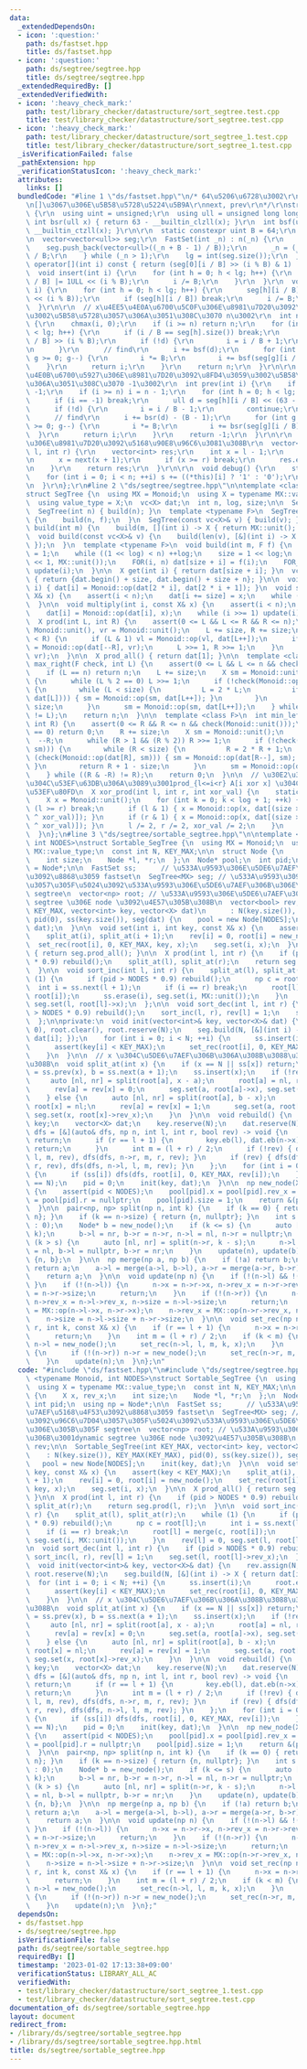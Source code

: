 ```yaml
---
data:
  _extendedDependsOn:
  - icon: ':question:'
    path: ds/fastset.hpp
    title: ds/fastset.hpp
  - icon: ':question:'
    path: ds/segtree/segtree.hpp
    title: ds/segtree/segtree.hpp
  _extendedRequiredBy: []
  _extendedVerifiedWith:
  - icon: ':heavy_check_mark:'
    path: test/library_checker/datastructure/sort_segtree.test.cpp
    title: test/library_checker/datastructure/sort_segtree.test.cpp
  - icon: ':heavy_check_mark:'
    path: test/library_checker/datastructure/sort_segtree_1.test.cpp
    title: test/library_checker/datastructure/sort_segtree_1.test.cpp
  _isVerificationFailed: false
  _pathExtension: hpp
  _verificationStatusIcon: ':heavy_check_mark:'
  attributes:
    links: []
  bundledCode: "#line 1 \"ds/fastset.hpp\"\n/* 64\u5206\u6728\u3002\r\ninsert, erase\r\
    \n[]\u3067\u306E\u5B58\u5728\u5224\u5B9A\r\nnext, prev\r\n*/\r\nstruct FastSet\
    \ {\r\n  using uint = unsigned;\r\n  using ull = unsigned long long;\r\n\r\n \
    \ int bsr(ull x) { return 63 - __builtin_clzll(x); }\r\n  int bsf(ull x) { return\
    \ __builtin_ctzll(x); }\r\n\r\n  static constexpr uint B = 64;\r\n  int n, lg;\r\
    \n  vector<vector<ull>> seg;\r\n  FastSet(int _n) : n(_n) {\r\n    do {\r\n  \
    \    seg.push_back(vector<ull>((_n + B - 1) / B));\r\n      _n = (_n + B - 1)\
    \ / B;\r\n    } while (_n > 1);\r\n    lg = int(seg.size());\r\n  }\r\n  bool\
    \ operator[](int i) const { return (seg[0][i / B] >> (i % B) & 1) != 0; }\r\n\
    \  void insert(int i) {\r\n    for (int h = 0; h < lg; h++) {\r\n      seg[h][i\
    \ / B] |= 1ULL << (i % B);\r\n      i /= B;\r\n    }\r\n  }\r\n  void erase(int\
    \ i) {\r\n    for (int h = 0; h < lg; h++) {\r\n      seg[h][i / B] &= ~(1ULL\
    \ << (i % B));\r\n      if (seg[h][i / B]) break;\r\n      i /= B;\r\n    }\r\n\
    \  }\r\n\r\n  // x\u4EE5\u4E0A\u6700\u5C0F\u306E\u8981\u7D20\u3092\u8FD4\u3059\
    \u3002\u5B58\u5728\u3057\u306A\u3051\u308C\u3070 n\u3002\r\n  int next(int i)\
    \ {\r\n    chmax(i, 0);\r\n    if (i >= n) return n;\r\n    for (int h = 0; h\
    \ < lg; h++) {\r\n      if (i / B == seg[h].size()) break;\r\n      ull d = seg[h][i\
    \ / B] >> (i % B);\r\n      if (!d) {\r\n        i = i / B + 1;\r\n        continue;\r\
    \n      }\r\n      // find\r\n      i += bsf(d);\r\n      for (int g = h - 1;\
    \ g >= 0; g--) {\r\n        i *= B;\r\n        i += bsf(seg[g][i / B]);\r\n  \
    \    }\r\n      return i;\r\n    }\r\n    return n;\r\n  }\r\n\r\n  // x\u4EE5\
    \u4E0B\u6700\u5927\u306E\u8981\u7D20\u3092\u8FD4\u3059\u3002\u5B58\u5728\u3057\
    \u306A\u3051\u308C\u3070 -1\u3002\r\n  int prev(int i) {\r\n    if (i < 0) return\
    \ -1;\r\n    if (i >= n) i = n - 1;\r\n    for (int h = 0; h < lg; h++) {\r\n\
    \      if (i == -1) break;\r\n      ull d = seg[h][i / B] << (63 - i % 64);\r\n\
    \      if (!d) {\r\n        i = i / B - 1;\r\n        continue;\r\n      }\r\n\
    \      // find\r\n      i += bsr(d) - (B - 1);\r\n      for (int g = h - 1; g\
    \ >= 0; g--) {\r\n        i *= B;\r\n        i += bsr(seg[g][i / B]);\r\n    \
    \  }\r\n      return i;\r\n    }\r\n    return -1;\r\n  }\r\n\r\n  // [l, r) \u5185\
    \u306E\u8981\u7D20\u3092\u5168\u90E8\u96C6\u3081\u308B\r\n  vector<int> collect(int\
    \ l, int r) {\r\n    vector<int> res;\r\n    int x = l - 1;\r\n    while (1) {\r\
    \n      x = next(x + 1);\r\n      if (x >= r) break;\r\n      res.emplace_back(x);\r\
    \n    }\r\n    return res;\r\n  }\r\n\r\n  void debug() {\r\n    string s;\r\n\
    \    for (int i = 0; i < n; ++i) s += ((*this)[i] ? '1' : '0');\r\n    print(s);\r\
    \n  }\r\n};\r\n#line 2 \"ds/segtree/segtree.hpp\"\n\ntemplate <class Monoid>\n\
    struct SegTree {\n  using MX = Monoid;\n  using X = typename MX::value_type;\n\
    \  using value_type = X;\n  vc<X> dat;\n  int n, log, size;\n\n  SegTree() {}\n\
    \  SegTree(int n) { build(n); }\n  template <typename F>\n  SegTree(int n, F f)\
    \ {\n    build(n, f);\n  }\n  SegTree(const vc<X>& v) { build(v); }\n\n  void\
    \ build(int m) {\n    build(m, [](int i) -> X { return MX::unit(); });\n  }\n\
    \  void build(const vc<X>& v) {\n    build(len(v), [&](int i) -> X { return v[i];\
    \ });\n  }\n  template <typename F>\n  void build(int m, F f) {\n    n = m, log\
    \ = 1;\n    while ((1 << log) < n) ++log;\n    size = 1 << log;\n    dat.assign(size\
    \ << 1, MX::unit());\n    FOR(i, n) dat[size + i] = f(i);\n    FOR_R(i, 1, size)\
    \ update(i);\n  }\n\n  X get(int i) { return dat[size + i]; }\n  vc<X> get_all()\
    \ { return {dat.begin() + size, dat.begin() + size + n}; }\n\n  void update(int\
    \ i) { dat[i] = Monoid::op(dat[2 * i], dat[2 * i + 1]); }\n  void set(int i, const\
    \ X& x) {\n    assert(i < n);\n    dat[i += size] = x;\n    while (i >>= 1) update(i);\n\
    \  }\n\n  void multiply(int i, const X& x) {\n    assert(i < n);\n    i += size;\n\
    \    dat[i] = Monoid::op(dat[i], x);\n    while (i >>= 1) update(i);\n  }\n\n\
    \  X prod(int L, int R) {\n    assert(0 <= L && L <= R && R <= n);\n    X vl =\
    \ Monoid::unit(), vr = Monoid::unit();\n    L += size, R += size;\n    while (L\
    \ < R) {\n      if (L & 1) vl = Monoid::op(vl, dat[L++]);\n      if (R & 1) vr\
    \ = Monoid::op(dat[--R], vr);\n      L >>= 1, R >>= 1;\n    }\n    return Monoid::op(vl,\
    \ vr);\n  }\n\n  X prod_all() { return dat[1]; }\n\n  template <class F>\n  int\
    \ max_right(F check, int L) {\n    assert(0 <= L && L <= n && check(Monoid::unit()));\n\
    \    if (L == n) return n;\n    L += size;\n    X sm = Monoid::unit();\n    do\
    \ {\n      while (L % 2 == 0) L >>= 1;\n      if (!check(Monoid::op(sm, dat[L])))\
    \ {\n        while (L < size) {\n          L = 2 * L;\n          if (check(Monoid::op(sm,\
    \ dat[L]))) { sm = Monoid::op(sm, dat[L++]); }\n        }\n        return L -\
    \ size;\n      }\n      sm = Monoid::op(sm, dat[L++]);\n    } while ((L & -L)\
    \ != L);\n    return n;\n  }\n\n  template <class F>\n  int min_left(F check,\
    \ int R) {\n    assert(0 <= R && R <= n && check(Monoid::unit()));\n    if (R\
    \ == 0) return 0;\n    R += size;\n    X sm = Monoid::unit();\n    do {\n    \
    \  --R;\n      while (R > 1 && (R % 2)) R >>= 1;\n      if (!check(Monoid::op(dat[R],\
    \ sm))) {\n        while (R < size) {\n          R = 2 * R + 1;\n          if\
    \ (check(Monoid::op(dat[R], sm))) { sm = Monoid::op(dat[R--], sm); }\n       \
    \ }\n        return R + 1 - size;\n      }\n      sm = Monoid::op(dat[R], sm);\n\
    \    } while ((R & -R) != R);\n    return 0;\n  }\n\n  // \u30E2\u30CE\u30A4\u30C9\
    \u304C\u53EF\u63DB\u306A\u3089\u3001prod_{l<=i<r} A[i xor x] \u304C\u8A08\u7B97\
    \u53EF\u80FD\n  X xor_prod(int l, int r, int xor_val) {\n    static_assert(Monoid::commute);\n\
    \    X x = Monoid::unit();\n    for (int k = 0; k < log + 1; ++k) {\n      if\
    \ (l >= r) break;\n      if (l & 1) { x = Monoid::op(x, dat[(size >> k) + ((l++)\
    \ ^ xor_val)]); }\n      if (r & 1) { x = Monoid::op(x, dat[(size >> k) + ((--r)\
    \ ^ xor_val)]); }\n      l /= 2, r /= 2, xor_val /= 2;\n    }\n    return x;\n\
    \  }\n};\n#line 3 \"ds/segtree/sortable_segtree.hpp\"\n\ntemplate <typename Monoid,\
    \ int NODES>\nstruct Sortable_SegTree {\n  using MX = Monoid;\n  using X = typename\
    \ MX::value_type;\n  const int N, KEY_MAX;\n\n  struct Node {\n    X x, rev_x;\n\
    \    int size;\n    Node *l, *r;\n  };\n  Node* pool;\n  int pid;\n  using np\
    \ = Node*;\n\n  FastSet ss;      // \u533A\u9593\u306E\u5DE6\u7AEF\u5168\u4F53\
    \u3092\u8868\u3059 fastset\n  SegTree<MX> seg; // \u533A\u9593\u3092\u96C6\u7D04\
    \u3057\u305F\u5024\u3092\u533A\u9593\u306E\u5DE6\u7AEF\u306B\u306E\u305B\u305F\
    \ segtree\n  vector<np> root; // \u533A\u9593\u306E\u5DE6\u7AEF\u306B\u3001dynamic\
    \ segtree \u306E node \u3092\u4E57\u305B\u308B\n  vector<bool> rev;\n\n  Sortable_SegTree(int\
    \ KEY_MAX, vector<int> key, vector<X> dat)\n      : N(key.size()), KEY_MAX(KEY_MAX),\
    \ pid(0), ss(key.size()), seg(dat) {\n    pool = new Node[NODES];\n    init(key,\
    \ dat);\n  }\n\n  void set(int i, int key, const X& x) {\n    assert(key < KEY_MAX);\n\
    \    split_at(i), split_at(i + 1);\n    rev[i] = 0, root[i] = new_node();\n  \
    \  set_rec(root[i], 0, KEY_MAX, key, x);\n    seg.set(i, x);\n  }\n\n  X prod_all()\
    \ { return seg.prod_all(); }\n\n  X prod(int l, int r) {\n    if (pid > NODES\
    \ * 0.9) rebuild();\n    split_at(l), split_at(r);\n    return seg.prod(l, r);\n\
    \  }\n\n  void sort_inc(int l, int r) {\n    split_at(l), split_at(r);\n    while\
    \ (1) {\n      if (pid > NODES * 0.9) rebuild();\n      np c = root[l];\n    \
    \  int i = ss.next(l + 1);\n      if (i == r) break;\n      root[l] = merge(c,\
    \ root[i]);\n      ss.erase(i), seg.set(i, MX::unit());\n    }\n    rev[l] = 0,\
    \ seg.set(l, root[l]->x);\n  };\n\n  void sort_dec(int l, int r) {\n    if (pid\
    \ > NODES * 0.9) rebuild();\n    sort_inc(l, r), rev[l] = 1;\n    seg.set(l, root[l]->rev_x);\n\
    \  };\n\nprivate:\n  void init(vector<int>& key, vector<X>& dat) {\n    rev.assign(N,\
    \ 0), root.clear(), root.reserve(N);\n    seg.build(N, [&](int i) -> X { return\
    \ dat[i]; });\n    for (int i = 0; i < N; ++i) {\n      ss.insert(i);\n      root.eb(new_node(MX::unit()));\n\
    \      assert(key[i] < KEY_MAX);\n      set_rec(root[i], 0, KEY_MAX, key[i], dat[i]);\n\
    \    }\n  }\n\n  // x \u304C\u5DE6\u7AEF\u306B\u306A\u308B\u3088\u3046\u306B\u3059\
    \u308B\n  void split_at(int x) {\n    if (x == N || ss[x]) return;\n    int a\
    \ = ss.prev(x), b = ss.next(a + 1);\n    ss.insert(x);\n    if (!rev[a]) {\n \
    \     auto [nl, nr] = split(root[a], x - a);\n      root[a] = nl, root[x] = nr;\n\
    \      rev[a] = rev[x] = 0;\n      seg.set(a, root[a]->x), seg.set(x, root[x]->x);\n\
    \    } else {\n      auto [nl, nr] = split(root[a], b - x);\n      root[a] = nr,\
    \ root[x] = nl;\n      rev[a] = rev[x] = 1;\n      seg.set(a, root[a]->rev_x),\
    \ seg.set(x, root[x]->rev_x);\n    }\n  }\n\n  void rebuild() {\n    vector<int>\
    \ key;\n    vector<X> dat;\n    key.reserve(N);\n    dat.reserve(N);\n    auto\
    \ dfs = [&](auto& dfs, np n, int l, int r, bool rev) -> void {\n      if (!n)\
    \ return;\n      if (r == l + 1) {\n        key.eb(l), dat.eb(n->x);\n       \
    \ return;\n      }\n      int m = (l + r) / 2;\n      if (!rev) { dfs(dfs, n->l,\
    \ l, m, rev), dfs(dfs, n->r, m, r, rev); }\n      if (rev) { dfs(dfs, n->r, m,\
    \ r, rev), dfs(dfs, n->l, l, m, rev); }\n    };\n    for (int i = 0; i < N; ++i)\
    \ {\n      if (ss[i]) dfs(dfs, root[i], 0, KEY_MAX, rev[i]);\n    }\n    assert(int(key.size())\
    \ == N);\n    pid = 0;\n    init(key, dat);\n  }\n\n  np new_node(X x = MX::unit())\
    \ {\n    assert(pid < NODES);\n    pool[pid].x = pool[pid].rev_x = x;\n    pool[pid].l\
    \ = pool[pid].r = nullptr;\n    pool[pid].size = 1;\n    return &(pool[pid++]);\n\
    \  }\n\n  pair<np, np> split(np n, int k) {\n    if (k == 0) { return {nullptr,\
    \ n}; }\n    if (k == n->size) { return {n, nullptr}; }\n    int s = (n->l ? n->l->size\
    \ : 0);\n    Node* b = new_node();\n    if (k <= s) {\n      auto [nl, nr] = split(n->l,\
    \ k);\n      b->l = nr, b->r = n->r, n->l = nl, n->r = nullptr;\n    }\n    if\
    \ (k > s) {\n      auto [nl, nr] = split(n->r, k - s);\n      n->l = n->l, n->r\
    \ = nl, b->l = nullptr, b->r = nr;\n    }\n    update(n), update(b);\n    return\
    \ {n, b};\n  }\n\n  np merge(np a, np b) {\n    if (!a) return b;\n    if (!b)\
    \ return a;\n    a->l = merge(a->l, b->l), a->r = merge(a->r, b->r);\n    update(a);\n\
    \    return a;\n  }\n\n  void update(np n) {\n    if (!(n->l) && !(n->r)) { return;\
    \ }\n    if (!(n->l)) {\n      n->x = n->r->x, n->rev_x = n->r->rev_x, n->size\
    \ = n->r->size;\n      return;\n    }\n    if (!(n->r)) {\n      n->x = n->l->x,\
    \ n->rev_x = n->l->rev_x, n->size = n->l->size;\n      return;\n    }\n    n->x\
    \ = MX::op(n->l->x, n->r->x);\n    n->rev_x = MX::op(n->r->rev_x, n->l->rev_x);\n\
    \    n->size = n->l->size + n->r->size;\n  }\n\n  void set_rec(np n, int l, int\
    \ r, int k, const X& x) {\n    if (r == l + 1) {\n      n->x = n->rev_x = x;\n\
    \      return;\n    }\n    int m = (l + r) / 2;\n    if (k < m) {\n      if (!(n->l))\
    \ n->l = new_node();\n      set_rec(n->l, l, m, k, x);\n    }\n    if (m <= k)\
    \ {\n      if (!(n->r)) n->r = new_node();\n      set_rec(n->r, m, r, k, x);\n\
    \    }\n    update(n);\n  }\n};\n"
  code: "#include \"ds/fastset.hpp\"\n#include \"ds/segtree/segtree.hpp\"\n\ntemplate\
    \ <typename Monoid, int NODES>\nstruct Sortable_SegTree {\n  using MX = Monoid;\n\
    \  using X = typename MX::value_type;\n  const int N, KEY_MAX;\n\n  struct Node\
    \ {\n    X x, rev_x;\n    int size;\n    Node *l, *r;\n  };\n  Node* pool;\n \
    \ int pid;\n  using np = Node*;\n\n  FastSet ss;      // \u533A\u9593\u306E\u5DE6\
    \u7AEF\u5168\u4F53\u3092\u8868\u3059 fastset\n  SegTree<MX> seg; // \u533A\u9593\
    \u3092\u96C6\u7D04\u3057\u305F\u5024\u3092\u533A\u9593\u306E\u5DE6\u7AEF\u306B\
    \u306E\u305B\u305F segtree\n  vector<np> root; // \u533A\u9593\u306E\u5DE6\u7AEF\
    \u306B\u3001dynamic segtree \u306E node \u3092\u4E57\u305B\u308B\n  vector<bool>\
    \ rev;\n\n  Sortable_SegTree(int KEY_MAX, vector<int> key, vector<X> dat)\n  \
    \    : N(key.size()), KEY_MAX(KEY_MAX), pid(0), ss(key.size()), seg(dat) {\n \
    \   pool = new Node[NODES];\n    init(key, dat);\n  }\n\n  void set(int i, int\
    \ key, const X& x) {\n    assert(key < KEY_MAX);\n    split_at(i), split_at(i\
    \ + 1);\n    rev[i] = 0, root[i] = new_node();\n    set_rec(root[i], 0, KEY_MAX,\
    \ key, x);\n    seg.set(i, x);\n  }\n\n  X prod_all() { return seg.prod_all();\
    \ }\n\n  X prod(int l, int r) {\n    if (pid > NODES * 0.9) rebuild();\n    split_at(l),\
    \ split_at(r);\n    return seg.prod(l, r);\n  }\n\n  void sort_inc(int l, int\
    \ r) {\n    split_at(l), split_at(r);\n    while (1) {\n      if (pid > NODES\
    \ * 0.9) rebuild();\n      np c = root[l];\n      int i = ss.next(l + 1);\n  \
    \    if (i == r) break;\n      root[l] = merge(c, root[i]);\n      ss.erase(i),\
    \ seg.set(i, MX::unit());\n    }\n    rev[l] = 0, seg.set(l, root[l]->x);\n  };\n\
    \n  void sort_dec(int l, int r) {\n    if (pid > NODES * 0.9) rebuild();\n   \
    \ sort_inc(l, r), rev[l] = 1;\n    seg.set(l, root[l]->rev_x);\n  };\n\nprivate:\n\
    \  void init(vector<int>& key, vector<X>& dat) {\n    rev.assign(N, 0), root.clear(),\
    \ root.reserve(N);\n    seg.build(N, [&](int i) -> X { return dat[i]; });\n  \
    \  for (int i = 0; i < N; ++i) {\n      ss.insert(i);\n      root.eb(new_node(MX::unit()));\n\
    \      assert(key[i] < KEY_MAX);\n      set_rec(root[i], 0, KEY_MAX, key[i], dat[i]);\n\
    \    }\n  }\n\n  // x \u304C\u5DE6\u7AEF\u306B\u306A\u308B\u3088\u3046\u306B\u3059\
    \u308B\n  void split_at(int x) {\n    if (x == N || ss[x]) return;\n    int a\
    \ = ss.prev(x), b = ss.next(a + 1);\n    ss.insert(x);\n    if (!rev[a]) {\n \
    \     auto [nl, nr] = split(root[a], x - a);\n      root[a] = nl, root[x] = nr;\n\
    \      rev[a] = rev[x] = 0;\n      seg.set(a, root[a]->x), seg.set(x, root[x]->x);\n\
    \    } else {\n      auto [nl, nr] = split(root[a], b - x);\n      root[a] = nr,\
    \ root[x] = nl;\n      rev[a] = rev[x] = 1;\n      seg.set(a, root[a]->rev_x),\
    \ seg.set(x, root[x]->rev_x);\n    }\n  }\n\n  void rebuild() {\n    vector<int>\
    \ key;\n    vector<X> dat;\n    key.reserve(N);\n    dat.reserve(N);\n    auto\
    \ dfs = [&](auto& dfs, np n, int l, int r, bool rev) -> void {\n      if (!n)\
    \ return;\n      if (r == l + 1) {\n        key.eb(l), dat.eb(n->x);\n       \
    \ return;\n      }\n      int m = (l + r) / 2;\n      if (!rev) { dfs(dfs, n->l,\
    \ l, m, rev), dfs(dfs, n->r, m, r, rev); }\n      if (rev) { dfs(dfs, n->r, m,\
    \ r, rev), dfs(dfs, n->l, l, m, rev); }\n    };\n    for (int i = 0; i < N; ++i)\
    \ {\n      if (ss[i]) dfs(dfs, root[i], 0, KEY_MAX, rev[i]);\n    }\n    assert(int(key.size())\
    \ == N);\n    pid = 0;\n    init(key, dat);\n  }\n\n  np new_node(X x = MX::unit())\
    \ {\n    assert(pid < NODES);\n    pool[pid].x = pool[pid].rev_x = x;\n    pool[pid].l\
    \ = pool[pid].r = nullptr;\n    pool[pid].size = 1;\n    return &(pool[pid++]);\n\
    \  }\n\n  pair<np, np> split(np n, int k) {\n    if (k == 0) { return {nullptr,\
    \ n}; }\n    if (k == n->size) { return {n, nullptr}; }\n    int s = (n->l ? n->l->size\
    \ : 0);\n    Node* b = new_node();\n    if (k <= s) {\n      auto [nl, nr] = split(n->l,\
    \ k);\n      b->l = nr, b->r = n->r, n->l = nl, n->r = nullptr;\n    }\n    if\
    \ (k > s) {\n      auto [nl, nr] = split(n->r, k - s);\n      n->l = n->l, n->r\
    \ = nl, b->l = nullptr, b->r = nr;\n    }\n    update(n), update(b);\n    return\
    \ {n, b};\n  }\n\n  np merge(np a, np b) {\n    if (!a) return b;\n    if (!b)\
    \ return a;\n    a->l = merge(a->l, b->l), a->r = merge(a->r, b->r);\n    update(a);\n\
    \    return a;\n  }\n\n  void update(np n) {\n    if (!(n->l) && !(n->r)) { return;\
    \ }\n    if (!(n->l)) {\n      n->x = n->r->x, n->rev_x = n->r->rev_x, n->size\
    \ = n->r->size;\n      return;\n    }\n    if (!(n->r)) {\n      n->x = n->l->x,\
    \ n->rev_x = n->l->rev_x, n->size = n->l->size;\n      return;\n    }\n    n->x\
    \ = MX::op(n->l->x, n->r->x);\n    n->rev_x = MX::op(n->r->rev_x, n->l->rev_x);\n\
    \    n->size = n->l->size + n->r->size;\n  }\n\n  void set_rec(np n, int l, int\
    \ r, int k, const X& x) {\n    if (r == l + 1) {\n      n->x = n->rev_x = x;\n\
    \      return;\n    }\n    int m = (l + r) / 2;\n    if (k < m) {\n      if (!(n->l))\
    \ n->l = new_node();\n      set_rec(n->l, l, m, k, x);\n    }\n    if (m <= k)\
    \ {\n      if (!(n->r)) n->r = new_node();\n      set_rec(n->r, m, r, k, x);\n\
    \    }\n    update(n);\n  }\n};"
  dependsOn:
  - ds/fastset.hpp
  - ds/segtree/segtree.hpp
  isVerificationFile: false
  path: ds/segtree/sortable_segtree.hpp
  requiredBy: []
  timestamp: '2023-01-02 17:13:38+09:00'
  verificationStatus: LIBRARY_ALL_AC
  verifiedWith:
  - test/library_checker/datastructure/sort_segtree_1.test.cpp
  - test/library_checker/datastructure/sort_segtree.test.cpp
documentation_of: ds/segtree/sortable_segtree.hpp
layout: document
redirect_from:
- /library/ds/segtree/sortable_segtree.hpp
- /library/ds/segtree/sortable_segtree.hpp.html
title: ds/segtree/sortable_segtree.hpp
---
```

